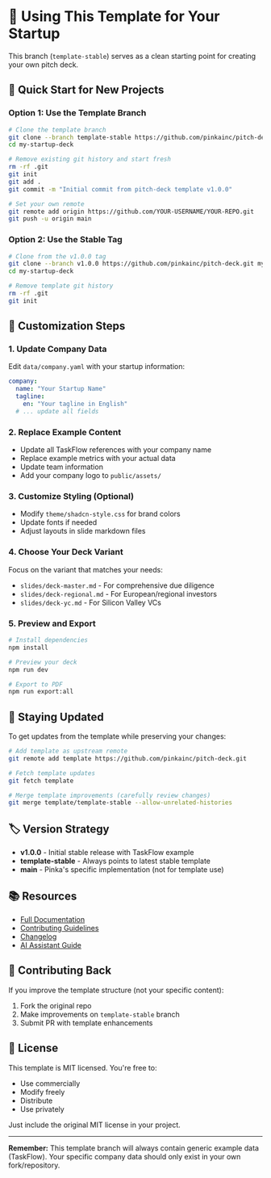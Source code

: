 # 🎯 Using This Template for Your Startup

This branch (`template-stable`) serves as a clean starting point for creating your own pitch deck.

## 🚀 Quick Start for New Projects

### Option 1: Use the Template Branch
```bash
# Clone the template branch
git clone --branch template-stable https://github.com/pinkainc/pitch-deck.git my-startup-deck
cd my-startup-deck

# Remove existing git history and start fresh
rm -rf .git
git init
git add .
git commit -m "Initial commit from pitch-deck template v1.0.0"

# Set your own remote
git remote add origin https://github.com/YOUR-USERNAME/YOUR-REPO.git
git push -u origin main
```

### Option 2: Use the Stable Tag
```bash
# Clone from the v1.0.0 tag
git clone --branch v1.0.0 https://github.com/pinkainc/pitch-deck.git my-startup-deck
cd my-startup-deck

# Remove template git history
rm -rf .git
git init
```

## 📝 Customization Steps

### 1. Update Company Data
Edit `data/company.yaml` with your startup information:
```yaml
company:
  name: "Your Startup Name"
  tagline:
    en: "Your tagline in English"
  # ... update all fields
```

### 2. Replace Example Content
- Update all TaskFlow references with your company name
- Replace example metrics with your actual data
- Update team information
- Add your company logo to `public/assets/`

### 3. Customize Styling (Optional)
- Modify `theme/shadcn-style.css` for brand colors
- Update fonts if needed
- Adjust layouts in slide markdown files

### 4. Choose Your Deck Variant
Focus on the variant that matches your needs:
- `slides/deck-master.md` - For comprehensive due diligence
- `slides/deck-regional.md` - For European/regional investors
- `slides/deck-yc.md` - For Silicon Valley VCs

### 5. Preview and Export
```bash
# Install dependencies
npm install

# Preview your deck
npm run dev

# Export to PDF
npm run export:all
```

## 🔄 Staying Updated

To get updates from the template while preserving your changes:

```bash
# Add template as upstream remote
git remote add template https://github.com/pinkainc/pitch-deck.git

# Fetch template updates
git fetch template

# Merge template improvements (carefully review changes)
git merge template/template-stable --allow-unrelated-histories
```

## 🏷️ Version Strategy

- **v1.0.0** - Initial stable release with TaskFlow example
- **template-stable** - Always points to latest stable template
- **main** - Pinka's specific implementation (not for template use)

## 📚 Resources

- [Full Documentation](README.md)
- [Contributing Guidelines](CONTRIBUTING.md)
- [Changelog](CHANGELOG.md)
- [AI Assistant Guide](CLAUDE.md)

## 🤝 Contributing Back

If you improve the template structure (not your specific content):
1. Fork the original repo
2. Make improvements on `template-stable` branch
3. Submit PR with template enhancements

## 📄 License

This template is MIT licensed. You're free to:
- Use commercially
- Modify freely
- Distribute
- Use privately

Just include the original MIT license in your project.

---

**Remember:** This template branch will always contain generic example data (TaskFlow).
Your specific company data should only exist in your own fork/repository.